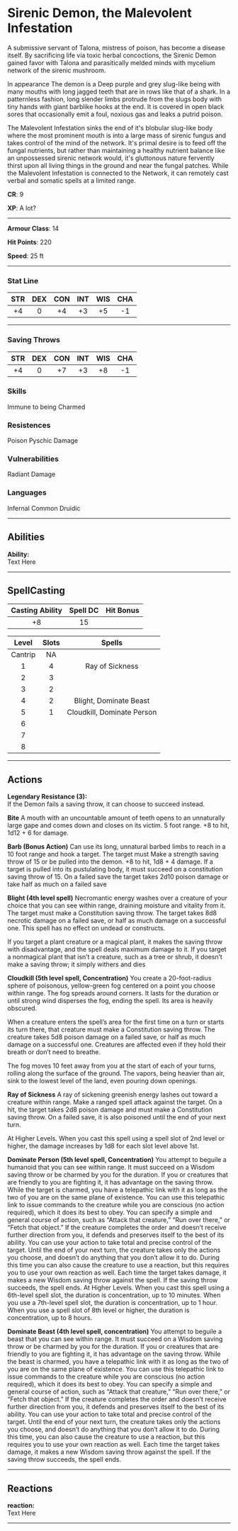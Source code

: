 # Sirenic Demon, the Malevolent Infestation

A submissive servant of Talona, mistress of poison, has become a disease itself. By sacrificing life via toxic herbal concoctions, the Sirenic Demon gained favor with Talona and parasitically melded minds with mycelium network of the sirenic mushroom.

In appearance The demon is a Deep purple and grey slug-like being with many mouths with long jagged teeth that are in rows like that of a shark. In a patternless fashion, long slender limbs protrude from the slugs body with tiny hands with giant barblike hooks at the end. It is covered in open black sores that occasionally emit a foul, noxious gas and leaks a putrid poison. 

The Malevolent Infestation sinks the end of it's blobular slug-like body where the most prominent mouth is into a large mass of sirenic fungus and takes control of the mind of the network. It's primal desire is to feed off the fungal nutrients, but rather than maintaining a healthy nutrient balance like an unpossessed sirenic network would, it's gluttonous nature fervently thirst upon all living things in the ground and near the fungal patches. While the Malevolent Infestation is connected to the Network, it can remotely cast verbal and somatic spells at a limited range.

**CR**: 9

**XP**: A lot?  

***

**Armour Class**: 14  

**Hit Points**: 220  

**Speed**: 25 ft 

***

### Stat Line
| STR | DEX | CON | INT | WIS | CHA |
| :--: | :--: | :--: |:--: |:--: |:--: |
|   +4  |  0  | +4  | +3 | +5  | -1  |

***

### Saving Throws

| STR | DEX | CON | INT | WIS | CHA |
| :--: | :--: | :--: |:--: |:--: |:--: |
|   +4  |  0  | +7 | +3  | +8  | -1  |

### Skills
Immune to being Charmed

### Resistences
Poison
Pyschic Damage

### Vulnerabilities
Radiant Damage

### Languages
Infernal
Common
Druidic

***

## Abilities

**Ability:**  
Text Here

***

## SpellCasting

| Casting Ability | Spell DC | Hit Bonus | 
| :--: | :--: | :--: |
|  +8   |  15  |   |


| Level| Slots | Spells | 
| :--: | :--: | :--: |
|  Cantrip  |  NA  |   |
|  1  |  4  | Ray of Sickness  |
|  2  |  3  |   |
|  3  |  2  |   |
|  4  |  2 | Blight, Dominate Beast  |
|  5  |  1 | Cloudkill, Dominate Person |
|  6  |    |   |
|  7  |    |   |
|  8  |    |   |

***

## Actions

**Legendary Resistance (3):**  
If the Demon fails a saving throw, it can choose to succeed instead.

**Bite**
A mouth with an uncountable amount of teeth opens to an unnaturally large gape and comes down and closes on its victim. 5 foot range.
+8 to hit, 1d12 + 6 for damage.

**Barb (Bonus Action)**
Can use its long, unnatural barbed limbs to reach in a 10 foot range and hook a target. The target must Make a strength saving throw of 15 or be pulled into the demon.
+8 to hit, 1d8 + 4 damage.
If a target is pulled into its pustulating body, it must succeed on a constitution saving throw of 15. On a failed save the target takes 2d10 poison damage or take half as much on a failed save

**Blight (4th level spell)**
Necromantic energy washes over a creature of your choice that you can see within range, draining moisture and vitality from it. The target must make a Constitution saving throw. The target takes 8d8 necrotic damage on a failed save, or half as much damage on a successful one. This spell has no effect on undead or constructs.

If you target a plant creature or a magical plant, it makes the saving throw with disadvantage, and the spell deals maximum damage to it. If you target a nonmagical plant that isn’t a creature, such as a tree or shrub, it doesn’t make a saving throw; it simply withers and dies

**Cloudkill (5th level spell, Concentration)**
You create a 20-foot-radius sphere of poisonous, yellow-green fog centered on a point you choose within range. The fog spreads around corners. It lasts for the duration or until strong wind disperses the fog, ending the spell. Its area is heavily obscured.

When a creature enters the spell’s area for the first time on a turn or starts its turn there, that creature must make a Constitution saving throw. The creature takes 5d8 poison damage on a failed save, or half as much damage on a successful one. Creatures are affected even if they hold their breath or don’t need to breathe.

The fog moves 10 feet away from you at the start of each of your turns, rolling along the surface of the ground. The vapors, being heavier than air, sink to the lowest level of the land, even pouring down openings.

**Ray of Sickness**
A ray of sickening greenish energy lashes out toward a creature within range. Make a ranged spell attack against the target. On a hit, the target takes 2d8 poison damage and must make a Constitution saving throw. On a failed save, it is also poisoned until the end of your next turn.

At Higher Levels. When you cast this spell using a spell slot of 2nd level or higher, the damage increases by 1d8 for each slot level above 1st.


**Dominate Person (5th level spell, Concentration)**
You attempt to beguile a humanoid that you can see within range. It must succeed on a Wisdom saving throw or be charmed by you for the duration. If you or creatures that are friendly to you are fighting it, it has advantage on the saving throw.
While the target is charmed, you have a telepathic link with it as long as the two of you are on the same plane of existence. You can use this telepathic link to issue commands to the creature while you are conscious (no action required), which it does its best to obey. You can specify a simple and general course of action, such as “Attack that creature,” “Run over there,” or “Fetch that object.” If the creature completes the order and doesn’t receive further direction from you, it defends and preserves itself to the best of its ability.
You can use your action to take total and precise control of the target. Until the end of your next turn, the creature takes only the actions you choose, and doesn’t do anything that you don’t allow it to do. During this time you can also cause the creature to use a reaction, but this requires you to use your own reaction as well.
Each time the target takes damage, it makes a new Wisdom saving throw against the spell. If the saving throw succeeds, the spell ends.
At Higher Levels. When you cast this spell using a 6th-level spell slot, the duration is concentration, up to 10 minutes. When you use a 7th-level spell slot, the duration is concentration, up to 1 hour. When you use a spell slot of 8th level or higher, the duration is concentration, up to 8 hours.

**Dominate Beast (4th level spell, concentration)**
You attempt to beguile a beast that you can see within range. It must succeed on a Wisdom saving throw or be charmed by you for the duration. If you or creatures that are friendly to you are fighting it, it has advantage on the saving throw. While the beast is charmed, you have a telepathic link with it as long as the two of you are on the same plane of existence. You can use this telepathic link to issue commands to the creature while you are conscious (no action required), which it does its best to obey. You can specify a simple and general course of action, such as “Attack that creature,” “Run over there,” or “Fetch that object.” If the creature completes the order and doesn’t receive further direction from you, it defends and preserves itself to the best of its ability. You can use your action to take total and precise control of the target. Until the end of your next turn, the creature takes only the actions you choose, and doesn’t do anything that you don’t allow it to do. During this time, you can also cause the creature to use a reaction, but this requires you to use your own reaction as well. Each time the target takes damage, it makes a new Wisdom saving throw against the spell. If the saving throw succeeds, the spell ends.

***

## Reactions

**reaction:**  
Text Here

***